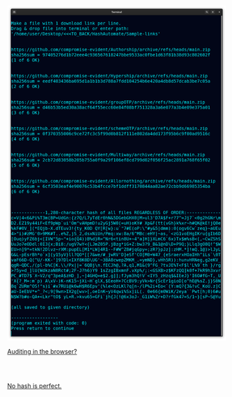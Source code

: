 <!---
Detect if file hosts changed something. Downloads from links in a file, saves
sha256sum of individual and 1 big hash of all, regardless of link order.
-->



<p align="center">
  <img src="https://raw.githubusercontent.com/compromise-evident/HashAutomate/main/Other/Terminal_6dc031728f353dc013b64f375f0dc865f29854b65b56084debfe3e7bd49bebd2.png">
</p>

[Auditing in the browser?](https://coliru.stacked-crooked.com/a/79431c0ea48f9e4c)

<br>
<br>

[No hash is perfect.](https://github.com/compromise-evident/WhatNot/blob/main/Hash%20collision%20calculator.pdf)
